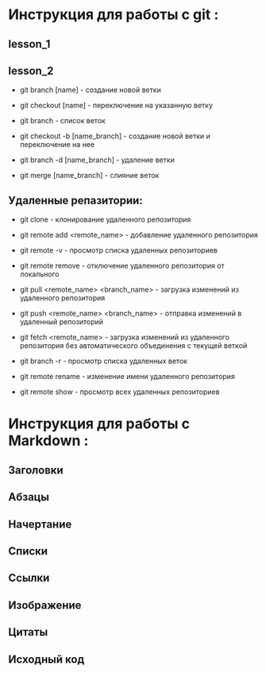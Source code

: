  # Инструкция для работы с git :

## lesson_1

## lesson_2


   * git branch [name] - создание новой ветки

   * git checkout [name] - переключение на указанную ветку

   * git branch - список веток

   * git checkout -b [name_branch] - создание новой ветки и переключение на нее

   * git branch -d [name_branch] - удаление ветки

   * git merge [name_branch] - слияние веток

## Удаленные репазитории:

   * git clone <repository> - клонирование удаленного репозитория 

  *  git remote add <remote_name> <repository> - добавление удаленного репозитория 

   * git remote -v  - просмотр списка удаленных репозиториев

   * git remote remove - отключение удаленного репозитория от локального


   *  git pull <remote_name> <branch_name> - загрузка изменений из удаленного репозитория 

  *  git push <remote_name> <branch_name> - отправка изменений в удаленный репозиторий 

   * git fetch <remote_name> - загрузка изменений из удаленного репозитория без автоматического объединения с текущей веткой

   * git branch -r  - просмотр списка удаленных веток

   * git remote rename - изменение имени удаленного репозитория 

   * git remote show - просмотр всех удаленных репозиториев

    

# Инструкция для работы с Markdown :

## Заголовки

## Абзацы

## Начертание

## Списки
 
## Ссылки


## Изображение

## Цитаты

## Исходный код

